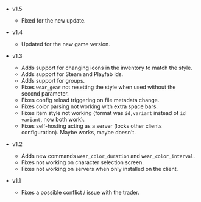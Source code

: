 - v1.5
  - Fixed for the new update.

- v1.4
  - Updated for the new game version.

- v1.3
  - Adds support for changing icons in the inventory to match the style.
  - Adds support for Steam and Playfab ids.
  - Adds support for groups.
  - Fixes `wear_gear` not resetting the style when used without the second parameter.
  - Fixes config reload triggering on file metadata change.
  - Fixes color parsing not working with extra space bars.
  - Fixes item style not working (format was `id,variant` instead of `id variant`, now both work).
  - Fixes self-hosting acting as a server (locks other clients configuration). Maybe works, maybe doesn't.

- v1.2
  - Adds new commands `wear_color_duration` and `wear_color_interval`.
  - Fixes not working on character selection screen.
  - Fixes not working on servers when only installed on the client.

- v1.1
  - Fixes a possible conflict / issue with the trader.
